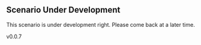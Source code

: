 ## Scenario Under Development
This scenario is under development right.  Please come back at a later time.

v0.0.7